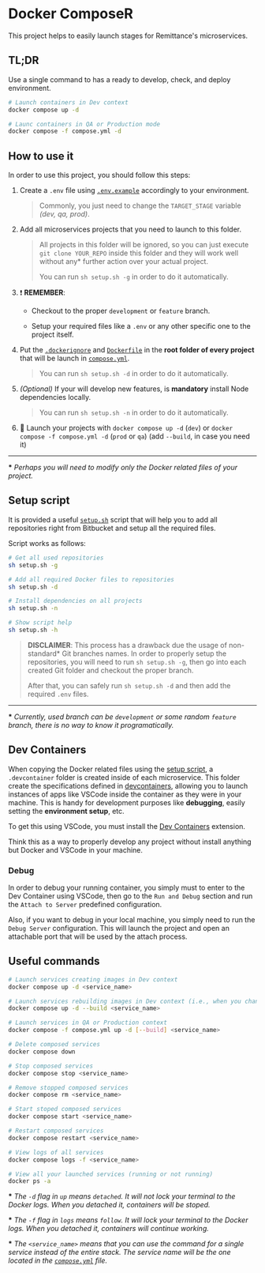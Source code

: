 # Docker ComposeR

This project helps to easily launch stages for Remittance's microservices.

## TL;DR

Use a single command to has a ready to develop, check, and deploy environment.

```bash
# Launch containers in Dev context
docker compose up -d

# Launc containers in QA or Production mode
docker compose -f compose.yml -d
```

## How to use it

In order to use this project, you should follow this steps:

1. Create a `.env` file using [`.env.example`](./env.example) accordingly to
   your environment.

   > Commonly, you just need to change the `TARGET_STAGE` variable _(dev, qa,
   > prod)_.

1. Add all microservices projects that you need to launch to this folder.

   > All projects in this folder will be ignored, so you can just execute
   > `git clone YOUR_REPO` inside this folder and they will work well
   > without any\* further action over your actual project.
   >
   > You can run `sh setup.sh -g` in order to do it automatically.

1. :exclamation: **REMEMBER**:

   - Checkout to the proper `development` or `feature` branch.

   - Setup your required files like a `.env` or any other specific one to the
     project itself.

1. Put the [`.dockerignore`](./shared/.dockerignore) and [`Dockerfile`](./shared/Dockerfile)
   in the **root folder of every project** that will be launch
   in [`compose.yml`](./compose.yml).

   > You can run `sh setup.sh -d` in order to do it automatically.

1. _(Optional)_ If your will develop new features, is **mandatory** install Node
   dependencies locally.

   > You can run `sh setup.sh -n` in order to do it automatically.

1. :rocket: Launch your projects with `docker compose up -d` (`dev`) or
   `docker compose -f compose.yml -d` (`prod` or `qa`) (add `--build`, in case you
   need it)

---

**\*** _Perhaps you will need to modify only the Docker related files of your project._

## Setup script

It is provided a useful [`setup.sh`](./setup.sh) script that will help you to
add all repositories right from Bitbucket and setup all the required files.

Script works as follows:

```bash
# Get all used repositories
sh setup.sh -g

# Add all required Docker files to repositories
sh setup.sh -d

# Install dependencies on all projects
sh setup.sh -n

# Show script help
sh setup.sh -h
```

> **DISCLAIMER**: This process has a drawback due the usage of non-standard\* Git
> branches names. In order to properly setup the repositories, you will need to run
> `sh setup.sh -g`, then go into each created Git folder and checkout the proper
> branch.
>
> After that, you can safely run `sh setup.sh -d` and then add the required
> `.env` files.

---

**\*** _Currently, used branch can be `development` or some random `feature` branch,
there is no way to know it programatically._

## Dev Containers

When copying the Docker related files using the [setup script](#setup-script), a
`.devcontainer` folder is created inside of each microservice. This folder create
the specifications defined in [devcontainers](https://containers.dev/), allowing
you to launch instances of apps like VSCode inside the container as they were in
your machine. This is handy for development purposes like **debugging**, easily setting
the **environment setup**, etc.

To get this using VSCode, you must install the
[Dev Containers](https://marketplace.visualstudio.com/items?itemName=ms-vscode-remote.remote-containers)
extension.

Think this as a way to properly develop any project without install anything but
Docker and VSCode in your machine.

### Debug

In order to debug your running container, you simply must to enter to the Dev Container
using VSCode, then go to the `Run and Debug` section and run the `Attach to Server`
predefined configuration.

Also, if you want to debug in your local machine, you simply need to run the
`Debug Server` configuration. This will launch the project and open an attachable
port that will be used by the attach process.

## Useful commands

```bash
# Launch services creating images in Dev context
docker compose up -d <service_name>

# Launch services rebuilding images in Dev context (i.e., when you change the `TARGET_STAGE`)
docker compose up -d --build <service_name>

# Launch services in QA or Production context
docker compose -f compose.yml up -d [--build] <service_name>

# Delete composed services
docker compose down

# Stop composed services
docker compose stop <service_name>

# Remove stopped composed services
docker compose rm <service_name>

# Start stoped composed services
docker compose start <service_name>

# Restart composed services
docker compose restart <service_name>

# View logs of all services
docker compose logs -f <service_name>

# View all your launched services (running or not running)
docker ps -a
```

**\*** _The `-d` flag in `up` means `detached`. It will not lock your terminal
to the Docker logs. When you detached it, containers will be stoped._

**\*** _The `-f` flag in `logs` means `follow`. It will lock your terminal to the
Docker logs. When you detached it, containers will continue working._

**\*** _The `<service_name>` means that you can use the command for a single service
instead of the entire stack. The service name will be the one located in the
[`compose.yml`](./compose.yml) file._

